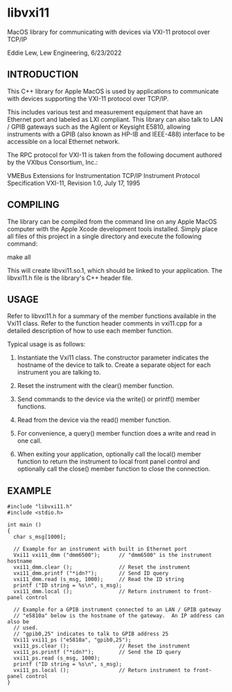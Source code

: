 # libvxi11

MacOS library for communicating with devices via VXI-11 protocol over TCP/IP

Eddie Lew, Lew Engineering, 6/23/2022

INTRODUCTION
------------

This C++ library for Apple MacOS is used by applications to communicate with
devices supporting the VXI-11 protocol over TCP/IP.

This includes various test and measurement equipment that have an Ethernet
port and labeled as LXI compliant.  This library can also talk to LAN / GPIB
gateways such as the Agilent or Keysight E5810, allowing instruments with a
GPIB (also known as HP-IB and IEEE-488) interface to be accessible on a
local Ethernet network.

The RPC protocol for VXI-11 is taken from the following document authored
by the VXIbus Consortium, Inc.:

   VMEBus Extensions for Instrumentation TCP/IP Instrument Protocol
   Specification VXI-11, Revision 1.0, July 17, 1995


COMPILING
---------

The library can be compiled from the command line on any Apple MacOS computer
with the Apple Xcode development tools installed.  Simply place all files
of this project in a single directory and execute the following command:

  make all

This will create libvxi11.so.1, which should be linked to your application.
The libvxi11.h file is the library's C++ header file.


USAGE
-----

  Refer to libvxi11.h for a summary of the member functions available in the
  Vxi11 class.  Refer to the function header comments in vxi11.cpp for a
  detailed description of how to use each member function.

 
  Typical usage is as follows:

  1. Instantiate the Vxi11 class.
     The constructor parameter indicates the hostname of the device to talk to.
     Create a separate object for each instrument you are talking to.

  2. Reset the instrument with the clear() member function.
  
  3. Send commands to the device via the write() or printf() member functions.

  4. Read from the device via the read() member function.

  5. For convenience, a query() member function does a write and read in one
     call.

  6. When exiting your application, optionally call the local() member
     function to return the instrument to local front panel control and
     optionally call the close() member function to close the connection.
  

EXAMPLE
-------
```
#include "libvxi11.h"
#include <stdio.h>

int main ()
{
  char s_msg[1000];

  // Example for an instrument with built in Ethernet port
  Vxi11 vxi11_dmm ("dmm6500");      // "dmm6500" is the instrument hostname
  vxi11_dmm.clear ();               // Reset the instrument
  vxi11_dmm.printf ("*idn?");       // Send ID query
  vxi11_dmm.read (s_msg, 1000);     // Read the ID string
  printf ("ID string = %s\n", s_msg);
  vxi11_dmm.local ();               // Return instrument to front-panel control

  // Example for a GPIB instrument connected to an LAN / GPIB gateway
  // "e5810a" below is the hostname of the gateway.  An IP address can also be
  // used.
  // "gpib0,25" indicates to talk to GPIB address 25
  Vxi11 vxi11_ps ("e5810a", "gpib0,25");
  vxi11_ps.clear ();                // Reset the instrument
  vxi11_ps.printf ("*idn?");        // Send the ID query
  vxi11_ps.read (s_msg, 1000);
  printf ("ID string = %s\n", s_msg);
  vxi11_ps.local ();                // Return instrument to front-panel control
}
```
